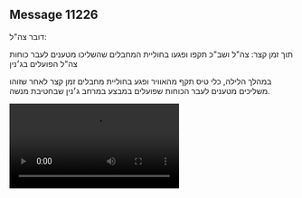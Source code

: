 ## Message 11226

דובר צה"ל:

תוך זמן קצר: צה"ל ושב"כ תקפו ופגעו בחוליית המחבלים שהשליכו מטענים לעבר כוחות צה"ל הפועלים בג׳נין

במהלך הלילה, כלי טיס תקף מהאוויר ופגע בחוליית מחבלים זמן קצר לאחר שזוהו משליכים מטענים לעבר הכוחות שפועלים במבצע במרחב ג׳נין שבחטיבת מנשה.

![Video](11226/11226_media.mp4)
